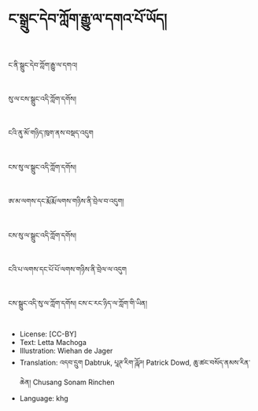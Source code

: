 # ང་སྒྲུང་དེབ་ཀློག་རྒྱུ་ལ་དགའ་པོ་ཡོད།

##
ང་ནི་སྒྲུང་དེབ་ཀློག་རྒྱུ་ལ་དགའ།

##
སུ་ལ་ངས་སྒྲུང་འདི་ཀློག་དགོས།

##
ངའི་ནུ་མོ་གཉིད་ཁུག་ནས་བསྡད་འདུག

##
ངས་སུ་ལ་སྒྲུང་འདི་ཀློག་དགོས།

##
ཨ་མ་ལགས་དང་རྨོ་རྨོ་ལགས་གཉིས་ནི་བྲེལ་བ་འདུག།

##
ངས་སུ་ལ་སྒྲུང་འདི་ཀློག་དགོས།

##
ངའི་པ་ལགས་དང་པོ་པོ་ལགས་གཉིས་ནི་བྲེལ་ལ་འདུག

##
ངས་སྒྲུང་འདི་སུ་ལ་ཀློག་དགོས། ངས་ང་རང་ཉིད་ལ་ཀློག་གི་ཡིན།

##
* License: [CC-BY]
* Text: Letta Machoga
* Illustration: Wiehan de Jager
* Translation: འདབ་དྲུག Dabtruk, པཱཊ་རིག་ཌཱོཌ། Patrick Dowd, ཆུ་ཚང་བསོད་ནམས་རིན་ཆེན། Chusang Sonam Rinchen
* Language: khg
